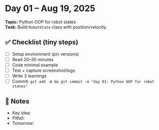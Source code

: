 # Day 01 – Aug 19, 2025
**Topic:** Python OOP for robot states  
**Task:** Build `RobotState` class with position/velocity.

## ✅ Checklist (tiny steps)
- [ ] Setup environment (pin versions)
- [ ] Read 20–30 minutes
- [ ] Code minimal example
- [ ] Test + capture screenshot/logs
- [ ] Write 3 learnings
- [ ] Commit: `git add -A && git commit -m "day 01: Python OOP for robot states"`

## 📓 Notes
- Key idea:
- Pitfall:
- Tomorrow:
